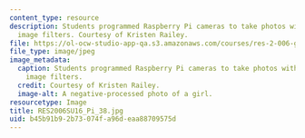 ```yaml
---
content_type: resource
description: Students programmed Raspberry Pi cameras to take photos with different
  image filters. Courtesy of Kristen Railey.
file: https://ol-ocw-studio-app-qa.s3.amazonaws.com/courses/res-2-006-girls-who-build-cameras-summer-2016/b45b91b92b73074fa96deaa88709575d_RES2006SU16_Pi_38.jpg
file_type: image/jpeg
image_metadata:
  caption: Students programmed Raspberry Pi cameras to take photos with different
    image filters.
  credit: Courtesy of Kristen Railey.
  image-alt: A negative-processed photo of a girl.
resourcetype: Image
title: RES2006SU16_Pi_38.jpg
uid: b45b91b9-2b73-074f-a96d-eaa88709575d
---
```

